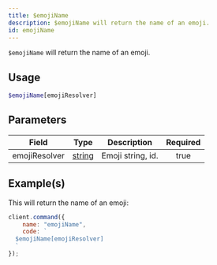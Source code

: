 ```yaml
---
title: $emojiName
description: $emojiName will return the name of an emoji.
id: emojiName
---
```


`$emojiName` will return the name of an emoji.

## Usage

```php
$emojiName[emojiResolver]
```

## Parameters

| Field         | Type                                                                                              | Description       | Required |
| ------------- | ------------------------------------------------------------------------------------------------- | ----------------- | :------: |
| emojiResolver | [string](https://developer.mozilla.org/en-US/docs/Web/JavaScript/Reference/Global_Objects/String) | Emoji string, id. |   true   |

## Example(s)

This will return the name of an emoji:

```javascript
client.command({
    name: "emojiName",
    code: `
  $emojiName[emojiResolver]
  `
});
```
